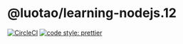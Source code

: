 # @luotao/learning-nodejs.12

<a href="https://circleci.com/gh/luotaoyeah/learning-nodejs/tree/master"><img alt="CircleCI" src="https://img.shields.io/circleci/build/github/luotaoyeah/learning-nodejs/master.svg"></a>
<a href="https://prettier.io/"><img alt="code style: prettier" src="https://img.shields.io/badge/code_style-prettier-ff69b4.svg"></a>

